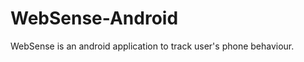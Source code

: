 WebSense-Android
================

WebSense is an android application to track user's phone behaviour.

